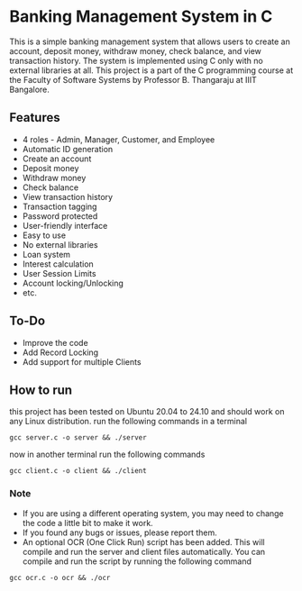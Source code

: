 # Banking Management System in C

This is a simple banking management system that allows users to create an account, deposit money, withdraw money, check balance, and view transaction history. The system is implemented using C only with no external libraries at all.
This project is a part of the C programming course at the Faculty of Software Systems by Professor B. Thangaraju at IIIT Bangalore.
## Features
- 4 roles - Admin, Manager, Customer, and Employee
- Automatic ID generation
- Create an account
- Deposit money
- Withdraw money
- Check balance
- View transaction history
- Transaction tagging
- Password protected
- User-friendly interface
- Easy to use
- No external libraries
- Loan system
- Interest calculation
- User Session Limits
- Account locking/Unlocking
- etc.
## To-Do
- Improve the code
- Add Record Locking
- Add support for multiple Clients
## How to run
this project has been tested on Ubuntu 20.04 to 24.10 and should work on any Linux distribution.
run the following commands in a terminal
```
gcc server.c -o server && ./server
```
now in another terminal run the following commands
```
gcc client.c -o client && ./client 
```
### Note
- If you are using a different operating system, you may need to change the code a little bit to make it work.
- If you found any bugs or issues, please report them.
- An optional OCR (One Click Run) script has been added. This will compile and run the server and client files automatically. You can compile and run the script by running the following command
```
gcc ocr.c -o ocr && ./ocr
```
